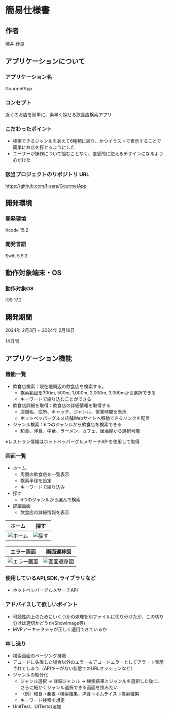 # 簡易仕様書

## 作者
藤井 紗良

## アプリケーションについて
### アプリケーション名
GourmetApp

### コンセプト
近くのお店を簡単に、素早く探せる飲食店検索アプリ

### こだわったポイント
- 検索できるジャンルをあえて6種類に絞り、かつイラストで表示することで簡単にお店を探せるようにした
- ユーザーが操作について悩むことなく、直感的に使えるデザインになるよう心がけた

### 該当プロジェクトのリポジトリ URL
https://github.com/f-sara/GourmetApp

## 開発環境
### 開発環境
Xcode 15.2

### 開発言語
Swift 5.9.2

## 動作対象端末・OS
### 動作対象OS
iOS 17.2

## 開発期間
2024年 2月3日 ~ 2024年 2月16日

14日間

## アプリケーション機能
### 機能一覧
- 飲食店検索：現在地周辺の飲食店を検索する。
  - 検索範囲を300m, 500m, 1,000m, 2,000m, 3,000mから選択できる
  - キーワードで絞り込むことができる
- 飲食店詳細を取得：飲食店の詳細情報を取得する
  - 店舗名、住所、キャッチ、ジャンル、営業時間を表示
  - ホットペッパーグルメ店舗Webサイトへ移動できるリンクを配置
- ジャンル検索：6つのジャンルから飲食店を検索できる
  - 和食、洋食、中華、ラーメン、カフェ、居酒屋から選択可能

※レストラン情報はホットペッパーグルメサーチAPIを使用して取得

### 画面一覧
- ホーム
  - 周囲の飲食店を一覧表示
  - 検索半径を設定
  - キーワードで絞り込み
- 探す
  - 6つのジャンルから選んで検索
- 詳細画面
  - 飲食店の詳細情報を表示

| ホーム  | 探す |
| ------------- | ------------- |
| ![ホーム](https://github.com/f-sara/GourmetApp/assets/130953322/234edb61-9884-4b87-a8ef-6778dddc9cb9)  | ![探す](https://github.com/f-sara/GourmetApp/assets/130953322/53029a9a-1b2c-4720-a114-68b4b148a56d)  |

| エラー画面 | 画面遷移図 |
| ------------- | ------------- |
| ![エラー画面](https://github.com/f-sara/GourmetApp/assets/130953322/75c85c05-4c06-474c-99df-86e93976fda8)  | ![画面遷移図](https://github.com/f-sara/GourmetApp/assets/130953322/0adbe12c-5d68-4fb7-bc1c-6f031207ab3d) |

### 使用しているAPI,SDK,ライブラリなど
- ホットペッパーグルメサーチAPI

### アドバイスして欲しいポイント
- 可読性向上のためにいくつかの処理を別ファイルに切り分けたが、この切り分けは適切かどうか(ShowImage等)
- MVPアーキテクチャが正しく適用できているか

### 申し送り
- 検索画面のページング機能
- デコードに失敗した場合以外のエラーもデコードエラーとしてアラート表示されてしまう（APIキーがない状態でのURLセッションなど）
- ジャンルの細分化
  - ジャンル選択 -> 詳細ジャンル -> 検索結果とジャンルを選択した後に、さらに細かくジャンル選択できる画面を挟みたい
  - （例）和食->蕎麦->検索結果、洋食->オムライス->検索結果
  - キーワード検索を想定
- UnitTest、UITestの追加
